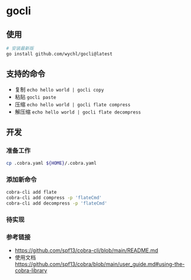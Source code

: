 # gocli

## 使用

```bash
# 安装最新版
go install github.com/wychl/gocli@latest
```

## 支持的命令

- 复制 `echo hello world | gocli copy`
- 粘贴 `gocli paste`
- 压缩 `echo hello world | gocli flate compress`
- 解压缩 `echo hello world | gocli flate decompress`

## 开发

### 准备工作

```bash
cp .cobra.yaml ${HOME}/.cobra.yaml
```

### 添加新命令

```bash
cobra-cli add flate
cobra-cli add compress -p 'flateCmd'
cobra-cli add decompress -p 'flateCmd'
```


### 待实现

### 参考链接

- https://github.com/spf13/cobra-cli/blob/main/README.md
- 使用文档 https://github.com/spf13/cobra/blob/main/user_guide.md#using-the-cobra-library